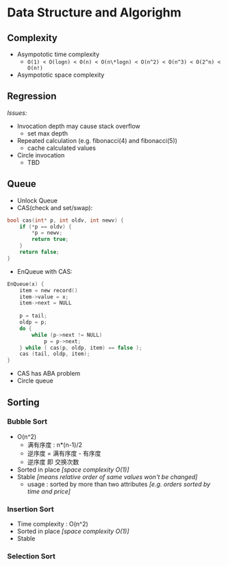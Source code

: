 Data Structure and Algorighm
====

Complexity
---
* Asympototic time complexity
  * `O(1) < O(logn) < O(n) < O(n\*logn) < O(n^2) < O(n^3) < O(2^n) < O(n!)`
* Asympototic space complexity

Regression
----
*Issues:*
* Invocation depth may cause stack overflow
  * set max depth
* Repeated calculation (e.g. fibonacci(4) and fibonacci(5))
  * cache calculated values
* Circle invocation
  * TBD

Queue
---
* Unlock Queue
* CAS(check and set/swap):
```C
bool cas(int* p, int oldv, int newv) {
    if (*p == oldv) {
        *p = newv;
        return true;
    }
    return false;
}
```
* EnQueue with CAS:
```C
EnQueue(x) {
    item = new record()
    item->value = x;
    item->next = NULL
  
    p = tail;
    oldp = p;
    do {
        while (p->next != NULL)
            p = p->next;
    } while ( cas(p, oldp, item) == false );
    cas (tail, oldp, item);
}
```

* CAS has ABA problem
* Circle queue

Sorting
---

### Bubble Sort
* O(n^2)
  * 满有序度 : n\*(n-1)/2
  * 逆序度 = 满有序度 - 有序度
  * 逆序度 即 交换次数
* Sorted in place _[space complexity O(1)]_
* Stable _[means relative order of same values won't be changed]_
  * usage : sorted by more than two attributes _[e.g. orders sorted by time and price]_

### Insertion Sort
* Time complexity : O(n^2)
* Sorted in place _[space complexity O(1)]_
* Stable

### Selection Sort




























